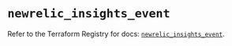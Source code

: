 # `newrelic_insights_event`

Refer to the Terraform Registry for docs: [`newrelic_insights_event`](https://registry.terraform.io/providers/newrelic/newrelic/3.37.1/docs/resources/insights_event).
